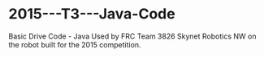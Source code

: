 # 2015---T3---Java-Code
Basic Drive Code - Java
Used by FRC Team 3826 Skynet Robotics NW on the robot built for the 2015 competition.
